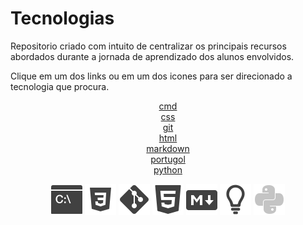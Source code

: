 # Tecnologias

Repositorio criado com intuito de centralizar os principais recursos abordados durante a jornada de aprendizado dos alunos envolvidos.

Clique em um dos links ou em um dos icones para ser direcionado a tecnologia que procura.  

<div align=center>
    
[cmd](./markdown/cmd.md)  
[css](./markdown/css.md)  
[git](./markdown/git.md)  
[html](./markdown/html.md)  
[markdown](./markdown/markdown.md)  
[portugol](markdown/portugol.md)  
[python](markdown/python.md)  

[![cmd](./imagens/icons/icons8-cmd-50.png)](./markdown/cmd.md)
[![cmd](./imagens/icons/icons8-css-50.png)](./markdown/css.md)
[![git](./imagens/icons/icons8-git-50.png)](./markdown/git.md)
[![html](./imagens/icons/icons8-html5-50.png)](./markdown/html.md)
[![markdown](./imagens/icons/icons8-redução-de-preço-50.png)](./markdown/markdown.md)
[![portugol](./imagens/icons/logo-portugol-black.png)](markdown/portugol.md)
[![python](./imagens/icons/icons8-python-50.png)](markdown/python.md)

</div>